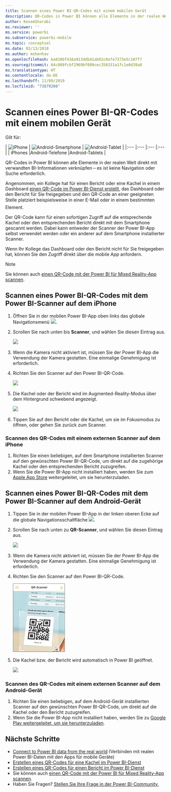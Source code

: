 ```yaml
---
title: Scannen eines Power BI-QR-Codes mit einem mobilen Gerät
description: QR-Codes in Power BI können alle Elemente in der realen Welt direkt mit verwandten BI-Informationen in der mobilen Power BI-App für iPhones und Android-Geräte verbinden.
author: KesemSharabi
ms.reviewer: ''
ms.service: powerbi
ms.subservice: powerbi-mobile
ms.topic: conceptual
ms.date: 03/13/2018
ms.author: mshenhav
ms.openlocfilehash: ba810bf416a913ddb41ab02c0afe7373e5c107f7
ms.sourcegitcommit: 64c860fcbf2969bf089cec358331a1fc1e0d39a8
ms.translationtype: HT
ms.contentlocale: de-DE
ms.lasthandoff: 11/09/2019
ms.locfileid: "73879208"
---
```

# <a name="scan-a-power-bi-qr-code-from-your-mobile-device"></a>Scannen eines Power BI-QR-Codes mit einem mobilen Gerät
Gilt für:

| ![iPhone](./media/mobile-apps-qr-code/ios-logo-40-px.png) | ![Android-Smartphone](././media/mobile-apps-qr-code/android-logo-40-px.png) | ![Android-Tablet](././media/mobile-apps-qr-code/android-logo-40-px.png) |
|:--- |:--- |:--- |:--- |
| iPhones |Android-Telefone |Android-Tablets |

QR-Codes in Power BI können alle Elemente in der realen Welt direkt mit verwandten BI-Informationen verknüpfen – es ist keine Navigation oder Suche erforderlich.

Angenommen, ein Kollege hat für einen Bericht oder eine Kachel in einem Dashboard [einen QR-Code im Power BI-Dienst erstellt](../../service-create-qr-code-for-tile.md), das Dashboard oder den Bericht für Sie freigegeben und den QR-Code an einer geeigneten Stelle platziert &#150; beispielsweise in einer E-Mail oder in einem bestimmten Element. 

Der QR-Code kann für einen sofortigen Zugriff auf die entsprechende Kachel oder den entsprechenden Bericht direkt mit dem Smartphone gescannt werden. Dabei kann entweder der Scanner der Power BI-App selbst verwendet werden oder ein anderer auf dem Smartphone installierter Scanner. 

Wenn Ihr Kollege das Dashboard oder den Bericht nicht für Sie freigegeben hat, können Sie den Zugriff direkt über die mobile App anfordern. 

> [!NOTE]
> Sie können auch [einen QR-Code mit der Power BI für Mixed Reality-App scannen](mobile-mixed-reality-app.md#scan-a-report-qr-code-in-holographic-view).

## <a name="scan-a-power-bi-qr-code-on-your-iphone-with-the-power-bi-scanner"></a>Scannen eines Power BI-QR-Codes mit dem Power BI-Scanner auf dem iPhone
1. Öffnen Sie in der mobilen Power BI-App oben links das globale Navigationsmenü ![](media/mobile-apps-qr-code/power-bi-iphone-global-nav-button.png). 
2. Scrollen Sie nach unten bis **Scanner**, und wählen Sie diesen Eintrag aus. 
   
    ![](media/mobile-apps-qr-code/power-bi-iphone-scanner-menu.png)
3. Wenn die Kamera nicht aktiviert ist, müssen Sie der Power BI-App die Verwendung der Kamera gestatten. Eine einmalige Genehmigung ist erforderlich. 
4. Richten Sie den Scanner auf den Power BI-QR-Code. 
   
    ![](media/mobile-apps-qr-code/power-bi-align-qr-code.png)
5. Die Kachel oder der Bericht wird im Augmented-Reality-Modus über dem Hintergrund schwebend angezeigt.
   
    ![](media/mobile-apps-qr-code/power-bi-ios-qr-ar-scanner.png)
6. Tippen Sie auf den Bericht oder die Kachel, um sie im Fokusmodus zu öffnen, oder gehen Sie zurück zum Scanner.

### <a name="scan-a-qr-code-from-an-external-scanner-on-your-iphone"></a>Scannen des QR-Codes mit einem externen Scanner auf dem iPhone
1. Richten Sie einen beliebigen, auf dem Smartphone installierten Scanner auf den gewünschten Power BI-QR-Code, um direkt auf die zugehörige Kachel oder den entsprechenden Bericht zuzugreifen. 
2. Wenn Sie die Power BI-App nicht installiert haben, werden Sie zum [Apple App Store](https://go.microsoft.com/fwlink/?LinkId=522062) weitergeleitet, um sie herunterzuladen.

## <a name="scan-a-power-bi-qr-code-on-your-android-device-with-the-power-bi-scanner"></a>Scannen eines Power BI-QR-Codes mit dem Power BI-Scanner auf dem Android-Gerät
1. Tippen Sie in der mobilen Power BI-App in der linken oberen Ecke auf die globale Navigationsschaltfläche ![](media/mobile-apps-qr-code/power-bi-android-global-nav-icon.png). 
2. Scrollen Sie nach unten zu **QR-Scanner**, und wählen Sie diesen Eintrag aus.
   
    ![](media/mobile-apps-qr-code/power-bi-android-scanner-menu.png)
3. Wenn die Kamera nicht aktiviert ist, müssen Sie der Power BI-App die Verwendung der Kamera gestatten. Eine einmalige Genehmigung ist erforderlich. 
4. Richten Sie den Scanner auf den Power BI-QR-Code. 
   
    ![](media/mobile-apps-qr-code/pbi_iph_qrscan.png)
5. Die Kachel bzw. der Bericht wird automatisch in Power BI geöffnet.
   
    ![](media/mobile-apps-qr-code/power-bi-android-tile.png)

### <a name="scan-a-qr-code-from-an-external-scanner-on-your-android-device"></a>Scannen des QR-Codes mit einem externen Scanner auf dem Android-Gerät
1. Richten Sie einen beliebigen, auf dem Android-Gerät installierten Scanner auf den gewünschten Power BI-QR-Code, um direkt auf die Kachel oder den Bericht zuzugreifen. 
2. Wenn Sie die Power BI-App nicht installiert haben, werden Sie zu [Google Play weitergeleitet, um sie herunterzuladen](https://go.microsoft.com/fwlink/?LinkID=544867). 

## <a name="next-steps"></a>Nächste Schritte
* [Connect to Power BI data from the real world](mobile-apps-data-in-real-world-context.md) (Verbinden mit realen Power BI-Daten mit den Apps für mobile Geräte)
* [Erstellen eines QR-Codes für eine Kachel im Power BI-Dienst](../../service-create-qr-code-for-tile.md)
* [Erstellen eines QR-Codes für einen Bericht im Power BI-Dienst](../../service-create-qr-code-for-report.md)
* Sie können auch [einen QR-Code mit der Power BI für Mixed Reality-App scannen](mobile-mixed-reality-app.md).
* Haben Sie Fragen? [Stellen Sie Ihre Frage in der Power BI-Community.](https://community.powerbi.com/)

